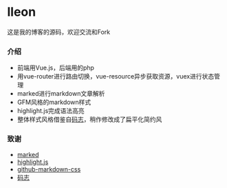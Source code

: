 # lleon
这是我的博客的源码，欢迎交流和Fork

### 介绍
- 前端用Vue.js，后端用的php
- 用vue-router进行路由切换，vue-resource异步获取资源，vuex进行状态管理
- marked进行markdown文章解析
- GFM风格的markdown样式
- highlight.js完成语法高亮
- 整体样式风格借鉴自[码志](https://github.com/mzlogin/mzlogin.github.io)，稍作修改成了扁平化简约风

### 致谢
- [marked](https://github.com/chjj/marked)
- [highlight.js](https://github.com/isagalaev/highlight.js)
- [github-markdown-css](https://github.com/sindresorhus/github-markdown-css)
- [码志](https://github.com/mzlogin/mzlogin.github.io)
